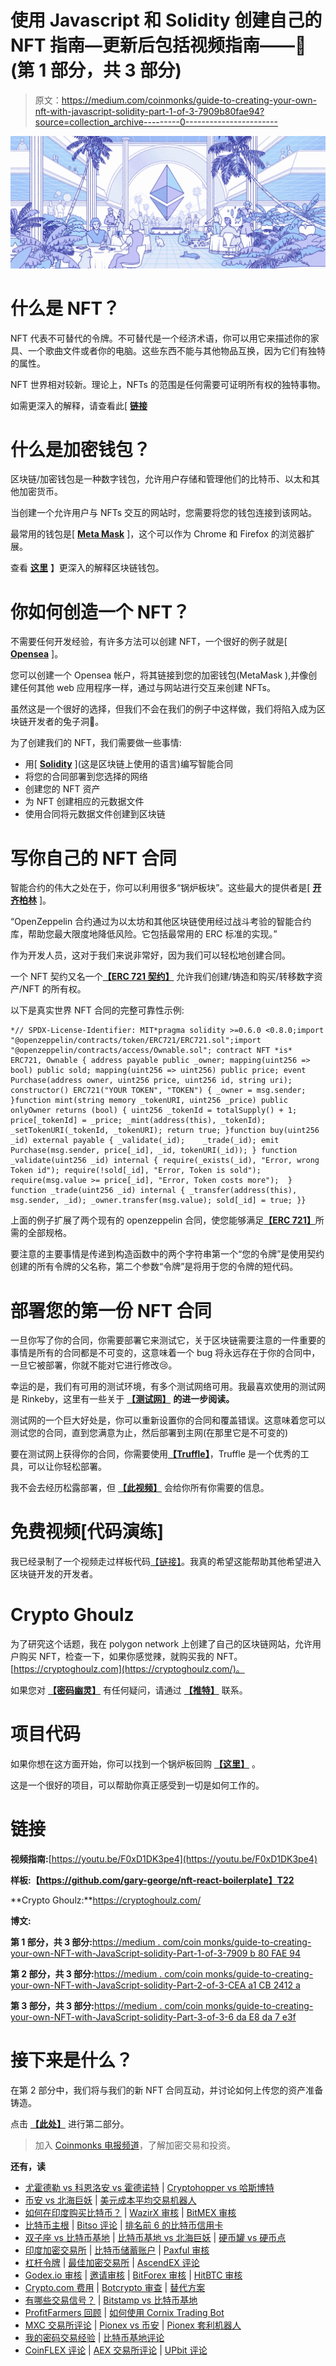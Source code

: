 # 使用 Javascript 和 Solidity 创建自己的 NFT 指南—更新后包括视频指南——🚀(第 1 部分，共 3 部分)

> 原文：<https://medium.com/coinmonks/guide-to-creating-your-own-nft-with-javascript-solidity-part-1-of-3-7909b80fae94?source=collection_archive---------0----------------------->

![](img/7e07d92798550f9f1ee8589fd73c34e3.png)

# 什么是 NFT？

NFT 代表不可替代的令牌。不可替代是一个经济术语，你可以用它来描述你的家具、一个歌曲文件或者你的电脑。这些东西不能与其他物品互换，因为它们有独特的属性。

NFT 世界相对较新。理论上，NFTs 的范围是任何需要可证明所有权的独特事物。

如需更深入的解释，请查看此[ [**链接**](https://ethereum.org/en/nft/)

# 什么是加密钱包？

区块链/加密钱包是一种数字钱包，允许用户存储和管理他们的比特币、以太和其他加密货币。

当创建一个允许用户与 NFTs 交互的网站时，您需要将您的钱包连接到该网站。

最常用的钱包是[ [**Meta Mask**](https://metamask.io/) ]，这个可以作为 Chrome 和 Firefox 的浏览器扩展。

查看 [**这里**](https://www.coinbase.com/learn/crypto-basics/what-is-a-crypto-wallet) 】更深入的解释区块链钱包。

# 你如何创造一个 NFT？

不需要任何开发经验，有许多方法可以创建 NFT，一个很好的例子就是[ [**Opensea**](https://opensea.io/) ]。

您可以创建一个 Opensea 帐户，将其链接到您的加密钱包(MetaMask ),并像创建任何其他 web 应用程序一样，通过与网站进行交互来创建 NFTs。

虽然这是一个很好的选择，但我们不会在我们的例子中这样做，我们将陷入成为区块链开发者的兔子洞🚀。

为了创建我们的 NFT，我们需要做一些事情:

*   用[ [**Solidity**](https://docs.soliditylang.org/en/v0.8.7/introduction-to-smart-contracts.html) ](这是区块链上使用的语言)编写智能合同
*   将您的合同部署到您选择的网络
*   创建您的 NFT 资产
*   为 NFT 创建相应的元数据文件
*   使用合同将元数据文件创建到区块链

# 写你自己的 NFT 合同

智能合约的伟大之处在于，你可以利用很多“锅炉板块”。这些最大的提供者是[ [**开齐柏林**](https://openzeppelin.com/) ]。

“OpenZeppelin 合约通过为以太坊和其他区块链使用经过战斗考验的智能合约库，帮助您最大限度地降低风险。它包括最常用的 ERC 标准的实现。”

作为开发人员，这对于我们来说非常好，因为我们可以轻松地创建合同。

一个 NFT 契约又名一个[**【ERC 721 契约】**](https://eips.ethereum.org/EIPS/eip-721) 允许我们创建/铸造和购买/转移数字资产/NFT 的所有权。

以下是真实世界 NFT 合同的完整可靠性示例:

```
*// SPDX-License-Identifier: MIT*pragma solidity >=0.6.0 <0.8.0;import "@openzeppelin/contracts/token/ERC721/ERC721.sol";import "@openzeppelin/contracts/access/Ownable.sol"; contract NFT *is* ERC721, Ownable { address payable public _owner; mapping(uint256 => bool) public sold; mapping(uint256 => uint256) public price; event Purchase(address owner, uint256 price, uint256 id, string uri); constructor() ERC721("YOUR TOKEN", "TOKEN") { _owner = msg.sender; }function mint(string memory _tokenURI, uint256 _price) public onlyOwner returns (bool) { uint256 _tokenId = totalSupply() + 1; price[_tokenId] = _price; _mint(address(this), _tokenId); _setTokenURI(_tokenId, _tokenURI); return true; }function buy(uint256 _id) external payable { _validate(_id);    _trade(_id); emit Purchase(msg.sender, price[_id], _id, tokenURI(_id)); } function _validate(uint256 _id) internal { require(_exists(_id), "Error, wrong Token id"); require(!sold[_id], "Error, Token is sold"); require(msg.value >= price[_id], "Error, Token costs more");  } function _trade(uint256 _id) internal { _transfer(address(this), msg.sender, _id); _owner.transfer(msg.value); sold[_id] = true; }}
```

上面的例子扩展了两个现有的 openzeppelin 合同，使您能够满足[**【ERC 721】**](https://eips.ethereum.org/EIPS/eip-721)所需的全部规格。

要注意的主要事情是传递到构造函数中的两个字符串第一个“您的令牌”是使用契约创建的所有令牌的父名称，第二个参数“令牌”是将用于您的令牌的短代码。

# 部署您的第一份 NFT 合同

一旦你写了你的合同，你需要部署它来测试它，关于区块链需要注意的一件重要的事情是所有的合同都是不可变的，这意味着一个 bug 将永远存在于你的合同中，一旦它被部署，你就不能对它进行修改😢。

幸运的是，我们有可用的测试环境，有多个测试网络可用。我最喜欢使用的测试网是 Rinkeby，这里有一些关于 [**【测试网】**](https://docs.ethhub.io/using-ethereum/test-networks/) **的进一步阅读。**

测试网的一个巨大好处是，你可以重新设置你的合同和覆盖错误。这意味着您可以测试您的合同，直到您满意为止，然后部署到主网(在那里它是不可变的)

要在测试网上获得你的合同，你需要使用[**【Truffle】**](https://www.trufflesuite.com/)，Truffle 是一个优秀的工具，可以让你轻松部署。

我不会去经历松露部署，但 [**【此视频】**](https://www.youtube.com/watch?v=CgXQC4dbGUE&t=78s&ab_channel=DappUniversity) 会给你所有你需要的信息。

# 免费视频[代码演练]

我已经录制了一个视频走过样板代码[【链接】](https://www.youtube.com/watch?v=F0xD1DK3pe4&ab_channel=G)。我真的希望这能帮助其他希望进入区块链开发的开发者。

# Crypto Ghoulz

为了研究这个话题，我在 polygon network 上创建了自己的区块链网站，允许用户购买 NFT，检查一下，如果你感觉辣，就购买我的 NFT。[https://cryptoghoulz.com](https://cryptoghoulz.com/)。

如果您对 [**【密码幽灵】**](https://cryptoghoulz.com) 有任何疑问，请通过 [**【推特】**](https://twitter.com/Crypto_Ghoulz) 联系。

# **项目代码**

如果你想在这方面开始，你可以找到一个锅炉板回购 [**【这里】**](https://github.com/gary-george/nft-react-boilerplate) 。

这是一个很好的项目，可以帮助你真正感受到一切是如何工作的。

# 链接

**视频指南:**[https://youtu.be/F0xD1DK3pe4](https://youtu.be/F0xD1DK3pe4)

**样板:【https://github.com/gary-george/nft-react-boilerplate】T22**

**Crypto Ghoulz:**https://cryptoghoulz.com/

**博文:**

**第 1 部分，共 3 部分:**[https://medium . com/coin monks/guide-to-creating-your-own-NFT-with-JavaScript-solidity-Part-1-of-3-7909 b 80 FAE 94](/coinmonks/guide-to-creating-your-own-nft-with-javascript-solidity-part-1-of-3-7909b80fae94)

**第 2 部分，共 3 部分:**[https://medium . com/coin monks/guide-to-creating-your-own-NFT-with-JavaScript-solidity-Part-2-of-3-CEA a1 CB 2412 a](/coinmonks/guide-to-creating-your-own-nft-with-javascript-solidity-part-2-of-3-ceaa1cb2412a)

**第 3 部分，共 3 部分:**[https://medium . com/coin monks/guide-to-creating-your-own-NFT-with-JavaScript-solidity-Part-3-of-3-6 da E8 da 7 e3f](/coinmonks/guide-to-creating-your-own-nft-with-javascript-solidity-part-3-of-3-6dae8da7e3f)

# 接下来是什么？

在第 2 部分中，我们将与我们的新 NFT 合同互动，并讨论如何上传您的资产准备铸造。

点击 [**【此处】**](https://garygeorge84.medium.com/guide-to-creating-your-own-nft-with-javascript-solidity-part-2-of-3-ceaa1cb2412a) 进行第二部分。

> 加入 [Coinmonks 电报频道](https://t.me/coincodecap)，了解加密交易和投资。

**还有，读**

*   [尤霍德勒 vs 科恩洛安 vs 霍德诺特](/coinmonks/youhodler-vs-coinloan-vs-hodlnaut-b1050acde55a) | [Cryptohopper vs 哈斯博特](https://blog.coincodecap.com/cryptohopper-vs-haasbot)
*   [币安 vs 北海巨妖](https://blog.coincodecap.com/binance-vs-kraken) | [美元成本平均交易机器人](https://blog.coincodecap.com/pionex-dca-bot)
*   [如何在印度购买比特币？](/coinmonks/buy-bitcoin-in-india-feb50ddfef94) | [WazirX 审核](/coinmonks/wazirx-review-5c811b074f5b) | [BitMEX 审核](https://blog.coincodecap.com/bitmex-review)
*   [比特币主根](https://blog.coincodecap.com/bitcoin-taproot) | [Bitso 评论](https://blog.coincodecap.com/bitso-review) | [排名前 6 的比特币信用卡](/coinmonks/bitcoin-credit-card-bc8ab6f377c6)
*   [双子座 vs 比特币基地](https://blog.coincodecap.com/gemini-vs-coinbase) | [比特币基地 vs 北海巨妖](https://blog.coincodecap.com/kraken-vs-coinbase) | [硬币罐 vs 硬币点](https://blog.coincodecap.com/coinspot-vs-coinjar)
*   [印度加密交易所](/coinmonks/bitcoin-exchange-in-india-7f1fe79715c9) | [比特币储蓄账户](/coinmonks/bitcoin-savings-account-e65b13f92451) | [Paxful 审核](/coinmonks/paxful-review-4daf2354ab70)
*   [杠杆令牌](/coinmonks/leveraged-token-3f5257808b22) | [最佳加密交易所](/coinmonks/crypto-exchange-dd2f9d6f3769) | [AscendEX 评论](/coinmonks/ascendex-review-53e829cf75fa)
*   [Godex.io 审核](/coinmonks/godex-io-review-7366086519fb) | [邀请审核](/coinmonks/invity-review-70f3030c0502) | [BitForex 审核](https://blog.coincodecap.com/bitforex-review) | [HitBTC 审核](/coinmonks/hitbtc-review-c5143c5d53c2)
*   [Crypto.com 费用](/coinmonks/binance-fees-8588ec17965) | [Botcrypto 审查](/coinmonks/botcrypto-review-2021-build-your-own-trading-bot-coincodecap-6b8332d736c7) | [替代方案](https://blog.coincodecap.com/crypto-com-alternatives)
*   [有哪些交易信号？](https://blog.coincodecap.com/trading-signal) | [Bitstamp vs 比特币基地](https://blog.coincodecap.com/bitstamp-coinbase)
*   [ProfitFarmers 回顾](https://blog.coincodecap.com/profitfarmers-review) | [如何使用 Cornix Trading Bot](https://blog.coincodecap.com/cornix-trading-bot)
*   [MXC 交易所评论](/coinmonks/mxc-exchange-review-3af0ec1cba8c) | [Pionex vs 币安](https://blog.coincodecap.com/pionex-vs-binance) | [Pionex 套利机器人](https://blog.coincodecap.com/pionex-arbitrage-bot)
*   [我的密码交易经验](/coinmonks/my-experience-with-crypto-copy-trading-d6feb2ce3ac5) | [比特币基地评论](/coinmonks/coinbase-review-6ef4e0f56064)
*   [CoinFLEX 评论](https://blog.coincodecap.com/coinflex-review) | [AEX 交易所评论](https://blog.coincodecap.com/aex-exchange-review) | [UPbit 评论](https://blog.coincodecap.com/upbit-review)
